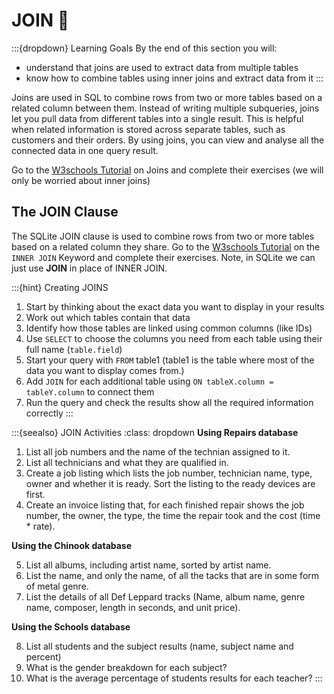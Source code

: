 # JOIN 📝

:::{dropdown} Learning Goals
By the end of this section you will:
- understand that joins are used to extract data from multiple tables
- know how to combine tables using inner joins and extract data from it
:::

Joins are used in SQL to combine rows from two or more tables based on a related column between them. Instead of writing multiple subqueries, joins let you pull data from different tables into a single result. This is helpful when related information is stored across separate tables, such as customers and their orders. By using joins, you can view and analyse all the connected data in one query result.

Go to the [W3schools Tutorial](https://www.w3schools.com/sql/sql_join.asp) on Joins and complete their exercises (we will only be worried about inner joins)

## The JOIN Clause

The SQLite JOIN clause is used to combine rows from two or more tables based on a related column they share. Go to the [W3schools Tutorial](https://www.w3schools.com/sql/sql_join_inner.asp) on the `INNER JOIN` Keyword and complete their exercises. Note, in SQLite we can just use **JOIN** in place of INNER JOIN.

:::{hint} Creating JOINS
1. Start by thinking about the exact data you want to display in your results
2. Work out which tables contain that data
3. Identify how those tables are linked using common columns (like IDs)
4. Use `SELECT` to choose the columns you need from each table using their full name (`table.field`)
5. Start your query with `FROM` table1 (table1 is the table where most of the data you want to display comes from.)
6. Add `JOIN` for each additional table using `ON tableX.column = tableY.column` to connect them
7. Run the query and check the results show all the required information correctly
:::

:::{seealso} JOIN Activities
:class: dropdown
**Using Repairs database**
1. List all job numbers and the name of the technian assigned to it.
2. List all technicians and what they are qualified in.
3. Create a job listing which lists the job number, technician name, type, owner and whether it is ready. Sort the listing to the ready devices are first.
4. Create an invoice listing that, for each finished repair shows the job number, the owner, the type, the time the repair took and the cost (time * rate).

**Using the Chinook database**

5. List all albums, including artist name, sorted by artist name.
6. List the name, and only the name, of all the tacks that are in some form of metal genre.
7. List the details of all Def Leppard tracks (Name, album name, genre name, composer, length in seconds, and unit price).

**Using the Schools database**

8. List all students and the subject results (name, subject name and percent)
9. What is the gender breakdown for each subject?
10. What is the average percentage of students results for each teacher?
:::